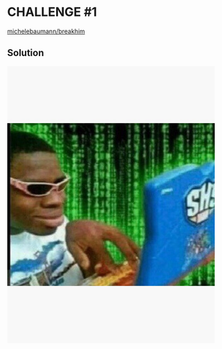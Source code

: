 # CHALLENGE #1

[michelebaumann/breakhim](/)

## Solution

![Solution](/presentation/graphics/solution.png)
